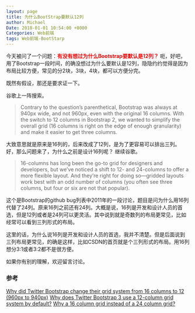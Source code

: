 ```yaml
---
layout: page
title: 为什么BootStrap要默认12列
author: Michael
Date: 2018-01-01 10:54:00 +8000
Categories: Web前端
tags: Web前端-BootStarp
---
```


今天被问了一个问题：<font color='red'>**有没有想过为什么Bootstrap要默认是12列？**</font>
呃，好吧，用了Bootstrap一段时间，的确没想过为什么要默认是12列，隐隐约约觉得是因为布局比较方便，常见的分2块，3块，4块，都可以方便分完。

既然有假设，那还是要求证一下。

谷歌上一阵搜索。

>Contrary to the question’s parenthetical, Bootstrap was always at 940px wide, and not 960px, even with the original 16 columns. With the switch to 12 columns in Bootstrap 2, we wanted to simplify the overall grid (16 columns is right on the edge of enough granularity) and make it easier to get three columns.

大致意思就是原来是16列的，后来改成了12列，是为了更容易可以排出三列。 
好，那么问题来了，为什么之前是设计16列呢？ 
继续谷歌。

>16-columns has long been the go-to grid for designers and developers, but we’ve noticed a shift to 12- and 24-columns to offer a more flexible layout. And they’re right for doing so—gridded layouts work best with an odd number of columns (you often see three columns, but four or six are not that popular).

这个是Bootstrap的github bug列表中2011年的一段讨论，题目是问为什么用16列代替了24列。原来16列之前还有24列。大概是说，16列是开发和设计人员的首选，但是12列或者是24列可以更灵活。其中说到就是奇数列的布局更常见，比如经常可以看到三列形式的布局。

这里的话，为什么说16列是开发和设计人员的首选，我并不清楚。但是后面说到三列布局更常见，的确是这样，比如CSDN的首页就是个三列形式的布局。用16列想分3:1或者3:2都不是很方便。

如果你有别的理解，欢迎留言讨论。

### 参考
[Why did Twitter Bootstrap change their grid system from 16 columns to 12 (960px to 940px)](http://www.quora.com/Why-did-Twitter-Bootstrap-change-their-grid-system-from-16-columns-to-12-960px-to-940px)
[Why does Twitter Bootstrap 3 use a 12-column grid system by default?](http://www.quora.com/Why-does-Twitter-Bootstrap-3-use-a-12-column-grid-system-by-default)
[Why a 16 column grid instead of a 24 column grid?](https://github.com/twbs/bootstrap/issues/93)

